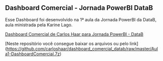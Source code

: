 ## **Dashboard Comercial - Jornada PowerBI DataB**

Esse Dashboard foi desenvolvido na 1ª aula da Jornada PowerBI da DataB, aula ministrada pela Karine Lago.

[Dashboard Comercial de Carlos Haar para Jornada PowerBI - DataB](https://app.powerbi.com/groups/me/reports/a12781b0-fb5b-4b2d-80b2-f7fc37178c1e/ReportSection "Dashboard Comercial Jornada PowerBI - DataB")

[Neste repositório você consegue baixar os arquivos ou pelo link] (https://github.com/carloshaar/dashboard_comercial_datab/raw/master/Aula1-DashboardComercial.7z)
